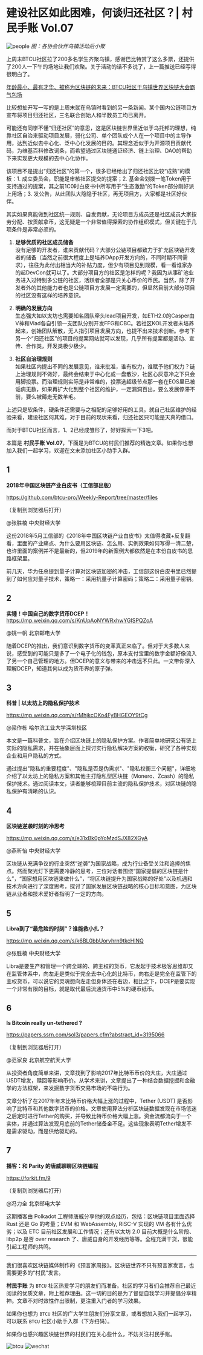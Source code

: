 # 建设社区如此困难，何谈归还社区？| 村民手账 Vol.07

![people](../images/07-001.webp)
*图：各协会伙伴乌镇活动后小聚*

上周末BTCU社区拉了200多名学生齐聚乌镇，感谢巴比特赏了这么多票，还提供了200人一下午的场地让我们欢聚。关于活动的话不多说了，上一篇推送已经写得很明白了。  

[年龄最小、最有才华、被称为区块链的未来：BTCU社区于乌镇世界区块链大会霸气包场](https://mp.weixin.qq.com/s/o4Q9US-Nl26s7gHhLDnPXw)



比较想扯开写一写的是上周末就在乌镇时看到的另一条新闻。某个国内公链项目方宣布将项目归还社区，三名联合创始人和半数员工均已离开。  

可能还有同学不懂“归还社区”的意思，这是区块链世界里近似于乌托邦的理想，纯靠社区自治来驱动项目发展，弱化公司、单个团队或个人在一个项目中的主导作用，达到近似去中心化、泛中心化发展的目的。其理念近似于为开源项目贡献代码，为维基百科修改词条，而希望通过区块链通证经济、链上治理、DAO的帮助下来实现更大规模的去中心化协作。  

该项目不是提出“归还社区”的第一个，很多已经给出了归还社区比较“成熟”的模板：1. 成立委员会，职能是审核社区提交的提案；2. 基金会划拨一笔Token用于支持通过的提案，其之前1C0时白皮书中所写用于“生态激励”的Token部分刚好派上用场；3. 发公告，从此团队大隐隐于社区，再无项目方，大家都是社区好伙伴。  

其实如果真能做到社区统一规则、自发贡献，无论项目方成员还是社区成员大家按劳分配、按贡献拿币，这无疑是一个非常值得探索的协作组织模式，但关键在于几项条件是非常必须的。

1. **足够优质的社区成员储备**  
没有足够的开发者，谁来贡献代码？大部分公链项目都致力于扩充区块链开发者的储备（当然之前很大程度上是培养DApp开发方向的，不同时期不同需求），往往为此付出相当大的补贴力度，但少有项目见到规模，看一看谁家办的起DevCon就可以了。大部分项目方的社区是怎样的呢？我因为从事矿池业务进入过特别多公链的社区，活跃者全部是只关心币价的币民。当然，除了开发者外的其他能力者也是公链项目方发展一定需要的，但显然目前大部分项目的社区没有这样的培养意识。  

1. **明确的发展方向**  
生态强大如以太坊也需要知名团队牵头lead项目开发，如ETH2.0的Casper由V神和Vlad各自引领一支团队分别开发FFG和CBC。若社区KOL开发者未培养起来，创始团队解散，无人指引项目发展方向，也提不出来技术创新。参考下另一个“归还社区”的项目的提案网站就可以发现，几乎所有提案都是活动、宣传、合作类，开发类极少极少。

3. **社区自治理规则**  
如果社区内提出不同的发展意见，谁来批准，谁有权力，谁赋予他们权力？链上治理规则不做好，最终会结束于中心化或一盘散沙，社区心灰意冷之下只会用脚投票。而治理规则实际是非常难的，投票选超级节点那一套在EOS里已被诟病无数，如果再扩大化到整个社区的维护，一定漏洞百出，要么发展停滞不前，要么被薅走无数羊毛。  

上述只是软条件，硬条件还需要与之相配的足够好用的工具。就自己社区维护的经验来看，建设社区何其难，对于目前的现状来看，归还社区只可能是天真的借口。  

而对于BTCU社区而言，1、2已经成雏形了，好好探索一下3吧。

本篇是 **村民手账 Vol.07**，下面是为BTCU的村民们推荐的精选文章。如果你也想加入我们一起学习，欢迎在文末添加社区小助手入群。





## 1


**2018年中国区块链产业白皮书（工信部出版）**

https://github.com/btcu-pro/Weekly-Report/tree/master/files

（复制到浏览器后打开）



@张胜楠 中央财经大学



这份2018年5月工信部的《2018年中国区块链产业白皮书》太值得收藏+反复翻看，里面的产业痛点、为什么要用区块链、怎么用、实例效果如何写得一清二楚，也许里面的案例并不是最新的，但2019年的新案例大都依然是在本份白皮书的思路框架里。



前几天，华为任总提到量子计算对区块链加密的冲击，工信部这份白皮书里已然提到了如何应对量子技术，策略一：采用抗量子计算密码；策略二：采用量子密钥。







## 2



**实锤！中国自己的数字货币DCEP！**
https://mp.weixin.qq.com/s/KnUpAoNYWRxhwYGlSPQZoA


@姚一帆 北京邮电大学



随着DCEP的推出，我们意识到数字货币的变革真正来临了。但对于大多数人来说，感受到的可能只是多了一个电子化的钱包，原本支付宝里的数字金额好像流入了另一个自己管理的地方。但DCEP的意义与带来的冲击远不只此。一文带你深入理解DCEP，知道其何以成为货币界的原子弹。







## 3



**科普 | 以太坊上的隐私保护技术**

https://mp.weixin.qq.com/s/rMhjkcOKo4FyBHGEOY9tCg



@梁作栋 哈尔滨工业大学深圳校区



本文是一篇科普文，旨在介绍区块链上的隐私保护方案。作者简单地研究公有链上实际的隐私需求，并在抽象层面上探讨实行隐私解决方案的权衡，研究了各种实现企业和用户隐私的方式。



通过提出"隐私的重要程度"、"隐私是否是伪需求"、"隐私权衡三个问题"，详细地介绍了以太坊上的隐私方案和其他主打隐私型区块链（Monero、Zcash）的隐私保护技术。通过阅读本文，读者能够梳理目前主流的隐私保护技术，对区块链的隐私保护有清晰的认识。







## 4



**区块链逆袭时刻的冷思考**

https://mp.weixin.qq.com/s/e31xBk0pYoMzdSJX82XGyA



@燕昕怡 中央财经大学



区块链从充满争议的行业突然“逆袭”为国家战略，成为行业备受关注和追捧的焦点。然而聚光灯下更需要冷静的思考，三位对话者围绕“国家提倡的区块链是什么”，“国家想用区块链来做什么”，“将区块链提升为国家战略的好处”以及机遇和技术方向进行了深度思考，探讨了国家发展区块链战略的核心目标和意图，为区块链从业者和技术爱好者指明了一定的方向。





## 5



**Libra到了“最危险的时刻”？谁能救小扎？**

https://mp.weixin.qq.com/s/k6BL0bbUorvhrn9tkcHlNQ



@张胜楠 中央财经大学



Libra是要生产和管理一个跨全球的、跨主权的货币，它发起于技术极客思维却又在监管体系中，向左走是类似于完全去中心化的比特币，向右走是完全在监管下的主权货币，可以说它的灵魂想向左走但身体还在右边，相比之下，DCEP是要实现一个非常有限的目标，就是取代最后流通货币中5%的硬币纸币。





## 6

**Is Bitcoin really un-tethered ?**

https://papers.ssrn.com/sol3/papers.cfm?abstract_id=3195066

（复制到浏览器后打开）



@范家良 北京航空航天大学



从投资者角度简单来讲，文章找到了影响2017年比特币币价的大庄，大庄通过USDT增发，赎回等影响币价。从学术来讲，文章提出了一种结合数据挖掘和金融学的方法框架，来发掘数字货币交易市场的不端行为。



文章分析了在2017年年末比特币价格大幅上涨的过程中，Tether (USDT) 是否影响了比特币和其他数字货币的价格。文章使用算法分析区块链数据发现在市场低迷之后定时进行Tether的购买，并导致比特币价格大幅上涨。资金流都流向于一个实体，并通过算法发现月底前的Tether储备金不足。这些现象表明Tether增发不是需求驱动，而是供给驱动的。





## 7



**播客：和 Parity 的唐威聊聊区块链编程**

https://forkit.fm/9

（复制到浏览器后打开）





@冯力全 北京邮电大学



这期播客由 Polkadot 工程师唐威分享他的观点经历，包括：区块链项目里面选择 Rust 还是 Go 的考量；EVM 和 WebAssembly, RISC-V 实现的 VM 各有什么优劣；以及 ETC 目前社区发展和工作情况；还有以太坊 2.0 目前大概是什么阶段、libp2p 是否 over research 了、唐威自身的开发经历等等。全程充满干货，很能引起工程师的共鸣。

***
我们很喜欢区块链媒体制作的《预言家周报》。区块链世界不只有预言家发言，也需要更多的“村民”发言。

**村民手账** 为 `BTCU` 社区热爱学习的朋友们而准备。社区的学习者们会推荐自己最近阅读的优质文章，附上推荐理由。这一切的目的是为了督促自我学习并提倡分享精神。文章不对时效性作出限制，更注重入门者的学习效果。


如果你也想为 `BTCU` 社区的广大学生朋友们分享文章，或者想加入我们一起学习，可以联系 `BTCU` 社区小助手入群（下方扫码）。


如果你也感兴趣区块链世界的村民们在关心些什么，不妨关注村民手账。

![btcu](../images/0001.webp)
![wechat](../images/0002.webp)